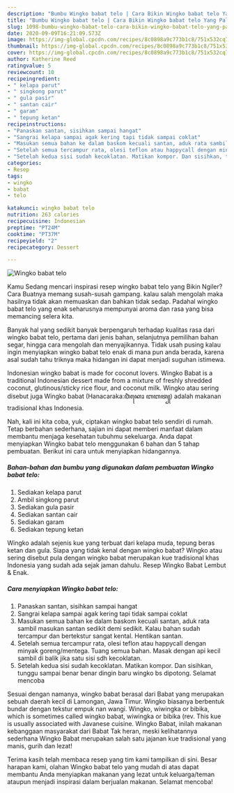 ```yaml
---
description: "Bumbu Wingko babat telo | Cara Bikin Wingko babat telo Yang Paling Enak"
title: "Bumbu Wingko babat telo | Cara Bikin Wingko babat telo Yang Paling Enak"
slug: 1098-bumbu-wingko-babat-telo-cara-bikin-wingko-babat-telo-yang-paling-enak
date: 2020-09-09T16:21:09.573Z
image: https://img-global.cpcdn.com/recipes/8c0898a9c773b1c8/751x532cq70/wingko-babat-telo-foto-resep-utama.jpg
thumbnail: https://img-global.cpcdn.com/recipes/8c0898a9c773b1c8/751x532cq70/wingko-babat-telo-foto-resep-utama.jpg
cover: https://img-global.cpcdn.com/recipes/8c0898a9c773b1c8/751x532cq70/wingko-babat-telo-foto-resep-utama.jpg
author: Katherine Reed
ratingvalue: 5
reviewcount: 10
recipeingredient:
- " kelapa parut"
- " singkong parut"
- " gula pasir"
- " santan cair"
- " garam"
- " tepung ketan"
recipeinstructions:
- "Panaskan santan, sisihkan sampai hangat"
- "Sangrai kelapa sampai agak kering tapi tidak sampai coklat"
- "Masukan semua bahan ke dalam baskom kecuali santan, aduk rata sambil masukan santan sedikit demi sedikit. Kalau bahan sudah tercampur dan bertekstur sangat kental. Hentikan santan."
- "Setelah semua tercampur rata, olesi teflon atau happycall dengan minyak goreng/mentega. Tuang semua bahan. Masak dengan api kecil sambil di balik jika satu sisi sdh kecoklatan."
- "Setelah kedua sisi sudah kecoklatan. Matikan kompor. Dan sisihkan, tunggu sampai benar benar dingin baru wingko bs dipotong. Selamat mencoba"
categories:
- Resep
tags:
- wingko
- babat
- telo

katakunci: wingko babat telo 
nutrition: 263 calories
recipecuisine: Indonesian
preptime: "PT24M"
cooktime: "PT37M"
recipeyield: "2"
recipecategory: Dessert

---
```



![Wingko babat telo](https://img-global.cpcdn.com/recipes/8c0898a9c773b1c8/751x532cq70/wingko-babat-telo-foto-resep-utama.jpg)

Kamu Sedang mencari inspirasi resep wingko babat telo yang Bikin Ngiler? Cara Buatnya memang susah-susah gampang. kalau salah mengolah maka hasilnya tidak akan memuaskan dan bahkan tidak sedap. Padahal wingko babat telo yang enak seharusnya mempunyai aroma dan rasa yang bisa memancing selera kita.

Banyak hal yang sedikit banyak berpengaruh terhadap kualitas rasa dari wingko babat telo, pertama dari jenis bahan, selanjutnya pemilihan bahan segar, hingga cara mengolah dan menyajikannya. Tidak usah pusing kalau ingin menyiapkan wingko babat telo enak di mana pun anda berada, karena asal sudah tahu triknya maka hidangan ini dapat menjadi suguhan istimewa.

Indonesian wingko babat is made for coconut lovers. Wingko Babat is a traditional Indonesian dessert made from a mixture of freshly shredded coconut, glutinous/sticky rice flour, and coconut milk. Wingko atau sering disebut juga Wingko babat (Hanacaraka:ꦮꦶꦁꦏꦺꦴ ꦧꦧꦠ꧀) adalah makanan tradisional khas Indonesia.


Nah, kali ini kita coba, yuk, ciptakan wingko babat telo sendiri di rumah. Tetap berbahan sederhana, sajian ini dapat memberi manfaat dalam membantu menjaga kesehatan tubuhmu sekeluarga. Anda dapat menyiapkan Wingko babat telo menggunakan 6 bahan dan 5 tahap pembuatan. Berikut ini cara untuk menyiapkan hidangannya.

<!--inarticleads1-->

##### Bahan-bahan dan bumbu yang digunakan dalam pembuatan Wingko babat telo:

1. Sediakan  kelapa parut
1. Ambil  singkong parut
1. Sediakan  gula pasir
1. Sediakan  santan cair
1. Sediakan  garam
1. Sediakan  tepung ketan


Wingko adalah sejenis kue yang terbuat dari kelapa muda, tepung beras ketan dan gula. Siapa yang tidak kenal dengan wingko babat? Wingko atau sering disebut pula dengan wingko babat merupakan kue tradisional khas Indonesia yang sudah ada sejak jaman dahulu. Resep Wingko Babat Lembut &amp; Enak. 

<!--inarticleads2-->

##### Cara menyiapkan Wingko babat telo:

1. Panaskan santan, sisihkan sampai hangat
1. Sangrai kelapa sampai agak kering tapi tidak sampai coklat
1. Masukan semua bahan ke dalam baskom kecuali santan, aduk rata sambil masukan santan sedikit demi sedikit. Kalau bahan sudah tercampur dan bertekstur sangat kental. Hentikan santan.
1. Setelah semua tercampur rata, olesi teflon atau happycall dengan minyak goreng/mentega. Tuang semua bahan. Masak dengan api kecil sambil di balik jika satu sisi sdh kecoklatan.
1. Setelah kedua sisi sudah kecoklatan. Matikan kompor. Dan sisihkan, tunggu sampai benar benar dingin baru wingko bs dipotong. Selamat mencoba


Sesuai dengan namanya, wingko babat berasal dari Babat yang merupakan sebuah daerah kecil di Lamongan, Jawa Timur. Wingko biasanya berbentuk bundar dengan tekstur empuk nan wangi. Wingko, wiwingka or bibika, which is sometimes called wingko babat, wiwingka or bibika (rev. This kue is usually associated with Javanese cuisine. Wingko Babat, inilah makanan kebanggaan masyarakat dari Babat Tak heran, meski kelihatannya sederhana Wingko Babat merupakan salah satu jajanan kue tradisional yang manis, gurih dan lezat! 

Terima kasih telah membaca resep yang tim kami tampilkan di sini. Besar harapan kami, olahan Wingko babat telo yang mudah di atas dapat membantu Anda menyiapkan makanan yang lezat untuk keluarga/teman ataupun menjadi inspirasi dalam berjualan makanan. Selamat mencoba!
